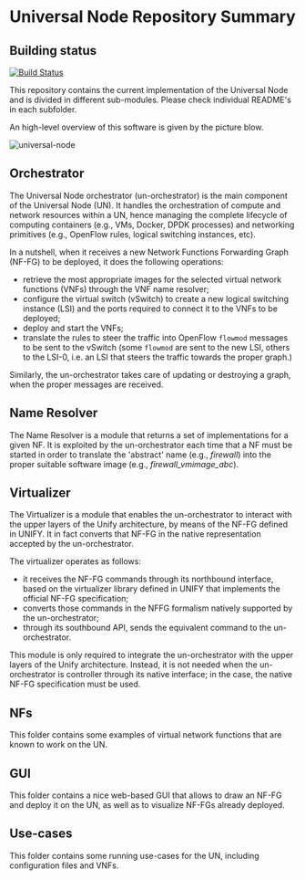 # Universal Node Repository Summary

## Building status

[![Build Status](https://api.travis-ci.org/netgroup-polito/un-orchestrator.png)](https://travis-ci.org/netgroup-polito/un-orchestrator)

This repository contains the current implementation of the Universal Node and is divided in different sub-modules.
Please check individual README's in each subfolder.

An high-level overview of this software is given by the picture blow.

![universal-node](https://raw.githubusercontent.com/netgroup-polito/un-orchestrator/master/images/universal-node.png)


## Orchestrator
The Universal Node orchestrator (un-orchestrator) is the main component of the Universal Node (UN).
It handles the orchestration of compute and network resources within a UN, hence managing the complete lifecycle of computing containers (e.g., VMs, Docker, DPDK processes) and networking primitives (e.g., OpenFlow rules, logical switching instances, etc).

In a nutshell, when it receives a new Network Functions Forwarding Graph (NF-FG) to be deployed, it does the following operations:

  * retrieve the most appropriate images for the selected virtual network
    functions (VNFs) through the VNF name resolver;
  * configure the virtual switch (vSwitch) to create a new logical switching
    instance (LSI) and the ports required to connect it to the VNFs to be deployed;
  * deploy and start the VNFs;
  * translate the rules to steer the traffic into OpenFlow `flowmod` messages
    to be sent to the vSwitch (some `flowmod` are sent to the new LSI, others
    to the LSI-0, i.e. an LSI that steers the traffic towards the proper graph.)

Similarly, the un-orchestrator takes care of updating or destroying a graph,
when the proper messages are received.


## Name Resolver
The Name Resolver is a module that returns a set of implementations for a given NF.
It is exploited by the un-orchestrator each time that a NF must be started in order to translate the 'abstract' name (e.g., *firewall*) into the proper suitable software image (e.g., *firewall\_vmimage\_abc*).

## Virtualizer
The Virtualizer is a module that enables the un-orchestrator to interact with the upper layers of the Unify architecture, by means of the NF-FG defined in UNIFY. It in fact converts that NF-FG in the native representation accepted by the un-orchestrator.

The virtualizer operates as follows:

  * it receives the NF-FG commands through its northbound interface, based on the virtualizer library defined in UNIFY that implements the official NF-FG specification;
  * converts those commands in the NFFG formalism natively supported by the un-orchestrator;
  * through its southbound API, sends the equivalent command to the un-orchestrator.

This module is only required to integrate the un-orchestrator with the upper layers of the Unify architecture.
Instead, it is not needed when the un-orchestrator is controller through its native interface; in the case, the native NF-FG specification must be used.

## NFs
This folder contains some examples of virtual network functions that are known to work on the UN.

## GUI
This folder contains a nice web-based GUI that allows to draw an NF-FG and deploy it on the UN, as well as to visualize NF-FGs already deployed.

## Use-cases
This folder contains some running use-cases for the UN, including configuration files and VNFs.
